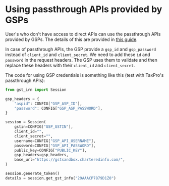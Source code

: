 # Using passthrough APIs provided by GSPs

User's who don't have access to direct APIs can use the passthrough APIs provided by GSPs. The details of this are provided in [this guide](./1.%20getting-credentials.md).

In case of passthrough APIs, the GSP provide a `gsp_id` and `gsp_password` instead of `client_id` and `client_secret`. We need to add these `id` and `password` in the request headers. The GSP uses them to validate and then replace these headers with their `client_id` and `client_secret`.

The code for using GSP credentials is something like this (test with TaxPro's passthrough APIs):

```python
from gst_irn import Session

gsp_headers = {
    "aspid": CONFIG["GSP_ASP_ID"],
    "password": CONFIG["GSP_ASP_PASSWORD"],
}

session = Session(
    gstin=CONFIG["GSP_GSTIN"],
    client_id="",
    client_secret="",
    username=CONFIG["GSP_API_USERNAME"],
    password=CONFIG["GSP_API_PASSWORD"],
    public_key=CONFIG["PUBLIC_KEY"],
    gsp_headers=gsp_headers,
    base_url="https://gstsandbox.charteredinfo.com/",
)

session.generate_token()
details = session.get_gst_info("29AAACP7879D1Z0")
```